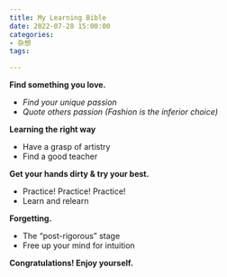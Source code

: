 ```yaml
---
title: My Learning Bible
date: 2022-07-28 15:00:00
categories:
- 杂想
tags: 

---
```


**Find something you love.** <!--more-->

- *Find your unique passion*
- *Quote others passion (Fashion is the inferior choice)*

**Learning the right way**

- Have a grasp of artistry
- Find a good teacher

**Get your hands dirty & try your best.** 

- Practice! Practice! Practice! 
- Learn and relearn

**Forgetting.**

- The “post-rigorous” stage
- Free up your mind for intuition

**Congratulations! Enjoy yourself.**

<br/><br/><br/>